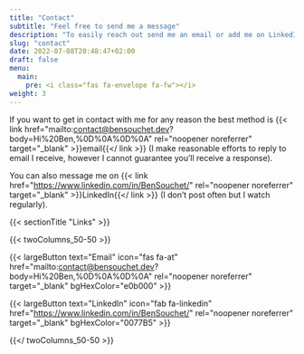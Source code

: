 ```yaml
---
title: "Contact"
subtitle: "Feel free to send me a message"
description: "To easily reach out send me an email or add me on LinkedIn. You can also follow me on Github or Stack Overflow."
slug: "contact"
date: 2022-07-08T20:48:47+02:00
draft: false
menu:
  main:
    pre: <i class="fas fa-envelope fa-fw"></i>
weight: 3
---
```

If you want to get in contact with me for any reason the best method is {{< link href="mailto:contact@bensouchet.dev?body=Hi%20Ben,%0D%0A%0D%0A" rel="noopener noreferrer" target="_blank" >}}email{{</ link >}} (I make reasonable efforts to reply to email I receive, however I cannot guarantee you’ll receive a response).

You can also message me on {{< link href="https://www.linkedin.com/in/BenSouchet/" rel="noopener noreferrer" target="_blank" >}}LinkedIn{{</ link >}} (I don’t post often but I watch regularly).

{{< sectionTitle "Links" >}}

{{< twoColumns_50-50 >}}

{{< largeButton text="Email" icon="fas fa-at" href="mailto:contact@bensouchet.dev?body=Hi%20Ben,%0D%0A%0D%0A" rel="noopener noreferrer" target="_blank" bgHexColor="e0b000" >}}

{{< largeButton text="LinkedIn" icon="fab fa-linkedin" href="https://www.linkedin.com/in/BenSouchet/" rel="noopener noreferrer" target="_blank" bgHexColor="0077B5" >}}

{{</ twoColumns_50-50 >}}
